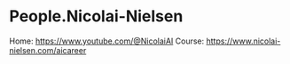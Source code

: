 # People.Nicolai-Nielsen
Home: https://www.youtube.com/@NicolaiAI Course: https://www.nicolai-nielsen.com/aicareer
